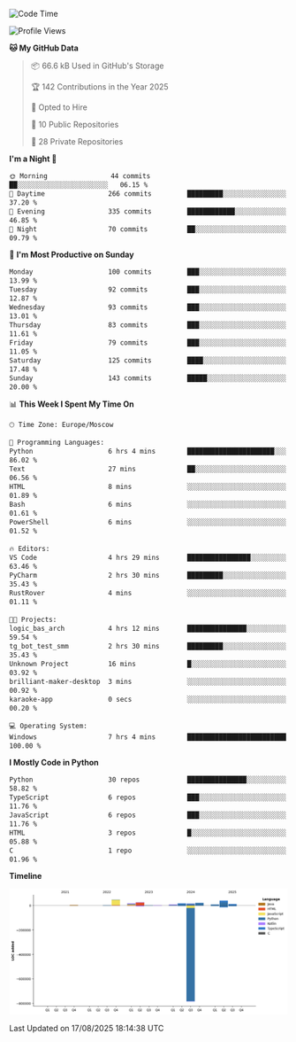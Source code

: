 <!--START_SECTION:waka-->
![Code Time](http://img.shields.io/badge/Code%20Time-787%20hrs%203%20mins-blue)

![Profile Views](http://img.shields.io/badge/Profile%20Views-0-blue)

**🐱 My GitHub Data** 

> 📦 66.6 kB Used in GitHub's Storage 
 > 
> 🏆 142 Contributions in the Year 2025
 > 
> 💼 Opted to Hire
 > 
> 📜 10 Public Repositories 
 > 
> 🔑 28 Private Repositories 
 > 
**I'm a Night 🦉** 

```text
🌞 Morning                44 commits          ██░░░░░░░░░░░░░░░░░░░░░░░   06.15 % 
🌆 Daytime                266 commits         █████████░░░░░░░░░░░░░░░░   37.20 % 
🌃 Evening                335 commits         ████████████░░░░░░░░░░░░░   46.85 % 
🌙 Night                  70 commits          ██░░░░░░░░░░░░░░░░░░░░░░░   09.79 % 
```
📅 **I'm Most Productive on Sunday** 

```text
Monday                   100 commits         ███░░░░░░░░░░░░░░░░░░░░░░   13.99 % 
Tuesday                  92 commits          ███░░░░░░░░░░░░░░░░░░░░░░   12.87 % 
Wednesday                93 commits          ███░░░░░░░░░░░░░░░░░░░░░░   13.01 % 
Thursday                 83 commits          ███░░░░░░░░░░░░░░░░░░░░░░   11.61 % 
Friday                   79 commits          ███░░░░░░░░░░░░░░░░░░░░░░   11.05 % 
Saturday                 125 commits         ████░░░░░░░░░░░░░░░░░░░░░   17.48 % 
Sunday                   143 commits         █████░░░░░░░░░░░░░░░░░░░░   20.00 % 
```


📊 **This Week I Spent My Time On** 

```text
🕑︎ Time Zone: Europe/Moscow

💬 Programming Languages: 
Python                   6 hrs 4 mins        ██████████████████████░░░   86.02 % 
Text                     27 mins             ██░░░░░░░░░░░░░░░░░░░░░░░   06.56 % 
HTML                     8 mins              ░░░░░░░░░░░░░░░░░░░░░░░░░   01.89 % 
Bash                     6 mins              ░░░░░░░░░░░░░░░░░░░░░░░░░   01.61 % 
PowerShell               6 mins              ░░░░░░░░░░░░░░░░░░░░░░░░░   01.52 % 

🔥 Editors: 
VS Code                  4 hrs 29 mins       ████████████████░░░░░░░░░   63.46 % 
PyCharm                  2 hrs 30 mins       █████████░░░░░░░░░░░░░░░░   35.43 % 
RustRover                4 mins              ░░░░░░░░░░░░░░░░░░░░░░░░░   01.11 % 

🐱‍💻 Projects: 
logic_bas_arch           4 hrs 12 mins       ███████████████░░░░░░░░░░   59.54 % 
tg_bot_test_smm          2 hrs 30 mins       █████████░░░░░░░░░░░░░░░░   35.43 % 
Unknown Project          16 mins             █░░░░░░░░░░░░░░░░░░░░░░░░   03.92 % 
brilliant-maker-desktop  3 mins              ░░░░░░░░░░░░░░░░░░░░░░░░░   00.92 % 
karaoke-app              0 secs              ░░░░░░░░░░░░░░░░░░░░░░░░░   00.20 % 

💻 Operating System: 
Windows                  7 hrs 4 mins        █████████████████████████   100.00 % 
```

**I Mostly Code in Python** 

```text
Python                   30 repos            ███████████████░░░░░░░░░░   58.82 % 
TypeScript               6 repos             ███░░░░░░░░░░░░░░░░░░░░░░   11.76 % 
JavaScript               6 repos             ███░░░░░░░░░░░░░░░░░░░░░░   11.76 % 
HTML                     3 repos             █░░░░░░░░░░░░░░░░░░░░░░░░   05.88 % 
C                        1 repo              ░░░░░░░░░░░░░░░░░░░░░░░░░   01.96 % 
```



**Timeline**

![Lines of Code chart](https://raw.githubusercontent.com/adlemx/adlemx/main/assets/bar_graph.png)


 Last Updated on 17/08/2025 18:14:38 UTC
<!--END_SECTION:waka-->
